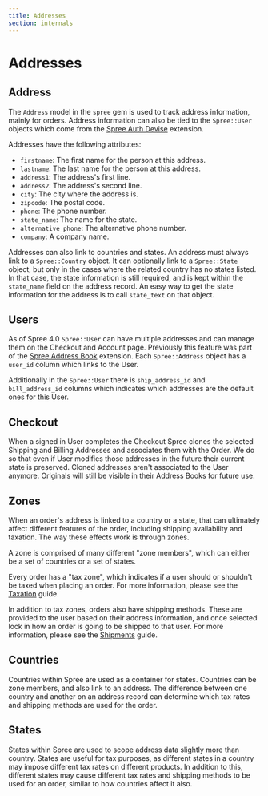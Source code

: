 ```yaml
---
title: Addresses
section: internals
---
```


# Addresses

## Address

The `Address` model in the `spree` gem is used to track address information, mainly for orders. Address information can also be tied to the `Spree::User` objects which come from the [Spree Auth Devise](https://github.com/spree/spree_auth_devise) extension.

Addresses have the following attributes:

* `firstname`: The first name for the person at this address.
* `lastname`: The last name for the person at this address.
* `address1`: The address's first line.
* `address2`: The address's second line.
* `city`: The city where the address is.
* `zipcode`: The postal code.
* `phone`: The phone number.
* `state_name`: The name for the state.
* `alternative_phone`: The alternative phone number.
* `company`: A company name.

Addresses can also link to countries and states. An address must always link to a `Spree::Country` object. It can optionally link to a `Spree::State` object, but only in the cases where the related country has no states listed. In that case, the state information is still required, and is kept within the `state_name` field on the address record. An easy way to get the state information for the address is to call `state_text` on that object.

## Users

As of Spree 4.0 `Spree::User` can have multiple addresses and can manage them on the Checkout and Account page. Previously this feature was part of the [Spree Address Book](https://github.com/spree-contrib/spree_address_book) extension. Each `Spree::Address` object has a `user_id` column which links to the User.

Additionally in the `Spree::User` there is `ship_address_id` and `bill_address_id` columns which indicates which addresses are the default ones for this User.

## Checkout

When a signed in User completes the Checkout Spree clones the selected Shipping and Billing Addresses and associates them with the Order. We do so that even if User modifies those addresses in the future their current state is preserved. Cloned addresses aren't associated to the User anymore. Originals will still be visible in their Address Books for future use.

## Zones

When an order's address is linked to a country or a state, that can ultimately affect different features of the order, including shipping availability and taxation. The way these effects work is through zones.

A zone is comprised of many different "zone members", which can either be a set of countries or a set of states.

Every order has a "tax zone", which indicates if a user should or shouldn't be taxed when placing an order. For more information, please see the [Taxation](/developer/internals/taxation.html) guide.

In addition to tax zones, orders also have shipping methods. These are provided to the user based on their address information, and once selected lock in how an order is going to be shipped to that user. For more information, please see the [Shipments](/developer/internals/shipments.html) guide.

## Countries

Countries within Spree are used as a container for states. Countries can be zone members, and also link to an address. The difference between one country and another on an address record can determine which tax rates and shipping methods are used for the order.

## States

States within Spree are used to scope address data slightly more than country. States are useful for tax purposes, as different states in a country may impose different tax rates on different products. In addition to this, different states may cause different tax rates and shipping methods to be used for an order, similar to how countries affect it also.

